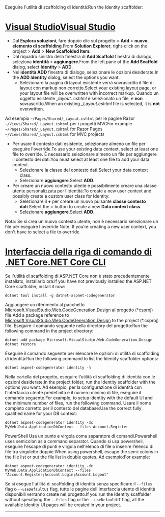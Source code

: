 <span data-ttu-id="0f647-101">Eseguire l'utilità di scaffolding di identità:</span><span class="sxs-lookup"><span data-stu-id="0f647-101">Run the Identity scaffolder:</span></span>

# <a name="visual-studiotabvisual-studio"></a>[<span data-ttu-id="0f647-102">Visual Studio</span><span class="sxs-lookup"><span data-stu-id="0f647-102">Visual Studio</span></span>](#tab/visual-studio)

* <span data-ttu-id="0f647-103">Dal **Esplora soluzioni**, fare doppio clic sul progetto > **Add** > **nuovo elemento di scaffolding**.</span><span class="sxs-lookup"><span data-stu-id="0f647-103">From **Solution Explorer**, right-click on the project > **Add** > **New Scaffolded Item**.</span></span>
* <span data-ttu-id="0f647-104">Dal riquadro sinistro della finestra di **Add Scaffold** finestra di dialogo, seleziona **identità** > **aggiungere**.</span><span class="sxs-lookup"><span data-stu-id="0f647-104">From the left pane of the **Add Scaffold** dialog, select **Identity** > **ADD**.</span></span>
* <span data-ttu-id="0f647-105">Nel **identità ADD** finestra di dialogo, selezionare le opzioni desiderate.</span><span class="sxs-lookup"><span data-stu-id="0f647-105">In the **ADD Identity** dialog, select the options you want.</span></span>
  * <span data-ttu-id="0f647-106">Selezionare la pagina di layout esistente verrà sovrascritto il file di layout con markup non corretto.</span><span class="sxs-lookup"><span data-stu-id="0f647-106">Select your existing layout page, or your layout file will be overwritten with incorrect markup.</span></span> <span data-ttu-id="0f647-107">Quando un oggetto esistente  *\_layout. cshtml* è selezionato un file, è **non** sovrascritto.</span><span class="sxs-lookup"><span data-stu-id="0f647-107">When an existing *\_Layout.cshtml* file is selected, it is **not** overwritten.</span></span>

 <span data-ttu-id="0f647-108">Ad esempio `~/Pages/Shared/_Layout.cshtml` per le pagine Razor `~/Views/Shared/_Layout.cshtml` per i progetti MVC</span><span class="sxs-lookup"><span data-stu-id="0f647-108">For example `~/Pages/Shared/_Layout.cshtml` for Razor Pages `~/Views/Shared/_Layout.cshtml` for MVC projects</span></span>
* <span data-ttu-id="0f647-109">Per usare il contesto dati esistente, selezionare almeno un file per eseguire l'override.</span><span class="sxs-lookup"><span data-stu-id="0f647-109">To use your existing data context, select at least one file to override.</span></span> <span data-ttu-id="0f647-110">È necessario selezionare almeno un file per aggiungere il contesto dei dati.</span><span class="sxs-lookup"><span data-stu-id="0f647-110">You must select at least one file to add your data context.</span></span>
  * <span data-ttu-id="0f647-111">Selezionare la classe del contesto dati.</span><span class="sxs-lookup"><span data-stu-id="0f647-111">Select your data context class.</span></span>
  * <span data-ttu-id="0f647-112">Selezionare **aggiungere**.</span><span class="sxs-lookup"><span data-stu-id="0f647-112">Select **ADD**.</span></span>
* <span data-ttu-id="0f647-113">Per creare un nuovo contesto utente e possibilmente creare una classe utente personalizzata per l'identità:</span><span class="sxs-lookup"><span data-stu-id="0f647-113">To create a new user context and possibly create a custom user class for Identity:</span></span>
  * <span data-ttu-id="0f647-114">Selezionare il **+** per creare un nuovo pulsante **classe contesto dati**.</span><span class="sxs-lookup"><span data-stu-id="0f647-114">Select the **+** button to create a new **Data context class**.</span></span>
  * <span data-ttu-id="0f647-115">Selezionare **aggiungere**.</span><span class="sxs-lookup"><span data-stu-id="0f647-115">Select **ADD**.</span></span>

<span data-ttu-id="0f647-116">Nota: Se si crea un nuovo contesto utente, non è necessario selezionare un file per eseguire l'override.</span><span class="sxs-lookup"><span data-stu-id="0f647-116">Note: If you're creating a new user context, you don't have to select a file to override.</span></span>

# <a name="net-core-clitabnetcore-cli"></a>[<span data-ttu-id="0f647-117">Interfaccia della riga di comando di .NET Core</span><span class="sxs-lookup"><span data-stu-id="0f647-117">.NET Core CLI</span></span>](#tab/netcore-cli)

<span data-ttu-id="0f647-118">Se l'utilità di scaffolding di ASP.NET Core non è stato precedentemente installato, installarlo ora:</span><span class="sxs-lookup"><span data-stu-id="0f647-118">If you have not previously installed the ASP.NET Core scaffolder, install it now:</span></span>

```cli
dotnet tool install -g dotnet-aspnet-codegenerator
```

<span data-ttu-id="0f647-119">Aggiungere un riferimento al pacchetto [Microsoft.VisualStudio.Web.CodeGeneration.Design](https://www.nuget.org/packages/Microsoft.VisualStudio.Web.CodeGeneration.Design/) al progetto (\*csproj) file.</span><span class="sxs-lookup"><span data-stu-id="0f647-119">Add a package reference to [Microsoft.VisualStudio.Web.CodeGeneration.Design](https://www.nuget.org/packages/Microsoft.VisualStudio.Web.CodeGeneration.Design/) to the project (\*.csproj) file.</span></span> <span data-ttu-id="0f647-120">Eseguire il comando seguente nella directory del progetto:</span><span class="sxs-lookup"><span data-stu-id="0f647-120">Run the following command in the project directory:</span></span>

```cli
dotnet add package Microsoft.VisualStudio.Web.CodeGeneration.Design
dotnet restore
```

<span data-ttu-id="0f647-121">Eseguire il comando seguente per elencare le opzioni di utilità di scaffolding di identità:</span><span class="sxs-lookup"><span data-stu-id="0f647-121">Run the following command to list the Identity scaffolder options:</span></span>

```cli
dotnet aspnet-codegenerator identity -h
```

<span data-ttu-id="0f647-122">Nella cartella del progetto, eseguire l'utilità di scaffolding di identità con le opzioni desiderate.</span><span class="sxs-lookup"><span data-stu-id="0f647-122">In the project folder, run the Identity scaffolder with the options you want.</span></span> <span data-ttu-id="0f647-123">Ad esempio, per la configurazione di identità con l'interfaccia utente predefinita e il numero minimo di file, eseguire il comando seguente.</span><span class="sxs-lookup"><span data-stu-id="0f647-123">For example, to setup identity with the default UI and the minimum number of files, run the following command.</span></span> <span data-ttu-id="0f647-124">Usare il nome completo corretto per il contesto del database:</span><span class="sxs-lookup"><span data-stu-id="0f647-124">Use the correct fully qualified name for your DB context:</span></span>

```cli
dotnet aspnet-codegenerator identity -dc MyWeb.Data.ApplicationDbContext --files Account.Register
```

<span data-ttu-id="0f647-125">PowerShell Usa un punto e virgola come separatore di comandi.</span><span class="sxs-lookup"><span data-stu-id="0f647-125">Powershell uses semicolon as a command separator.</span></span> <span data-ttu-id="0f647-126">Quando si usa powershell, eseguire l'escape di punti e virgola nell'elenco di file o inserire l'elenco di file tra virgolette doppie.</span><span class="sxs-lookup"><span data-stu-id="0f647-126">When using powershell, escape the semi-colons in the file list or put the file list in double quotes.</span></span> <span data-ttu-id="0f647-127">Ad esempio:</span><span class="sxs-lookup"><span data-stu-id="0f647-127">For example:</span></span>

```cli
dotnet aspnet-codegenerator identity -dc MyWeb.Data.ApplicationDbContext --files "Account.Register;Account.Login;Account.Logout"
```

<span data-ttu-id="0f647-128">Se si esegue l'utilità di scaffolding di identità senza specificare il `--files` flag o `--useDefaultUI` flag, tutte le pagine dell'interfaccia utente di identità disponibili verranno create nel progetto.</span><span class="sxs-lookup"><span data-stu-id="0f647-128">If you run the Identity scaffolder without specifying the `--files` flag or the `--useDefaultUI` flag, all the available Identity UI pages will be created in your project.</span></span>

-------------
